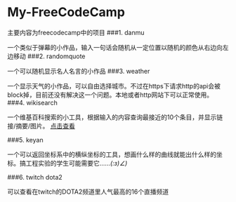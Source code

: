 # My-FreeCodeCamp
主要内容为freecodecamp中的项目
###1. danmu

一个类似于弹幕的小作品，输入一句话会随机从一定位置以随机的颜色从右边向左边移动
###2. randomquote

一个可以随机显示名人名言的小作品
###3. weather

一个显示天气的小作品，可以自由选择城市。不过在https下请求http的api会被block掉，目前还没有解决这一个问题。本地或者http网站下可以正常使用。
###4. wikisearch

一个维基百科搜索的小工具，根据输入的内容查询最接近的10个条目，并显示链接/摘要/图片。
[点击查看](https://zhangcuizc.github.io/My-FreeCodeCamp)

###5. keyan

一个可以返回坐标系中的横纵坐标的工具，想画什么样的曲线就能出什么样的坐标。搞工程实验的学生可能需要它……_(:з)∠)_

###6. twitch dota2

可以查看在twitch的DOTA2频道里人气最高的16个直播频道
